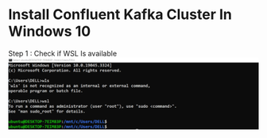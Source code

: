 # Install Confluent Kafka Cluster In Windows 10

Step 1 : Check if WSL Is available  
![Image](/Screenshots/1.PNG)